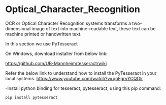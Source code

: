 # Optical_Character_Recognition

OCR  or Optical Character Recognition systems transforms a two-dimensional image of text into machine-readable text, these text can be machine printed or handwritten text.

In this section we use PyTesseract 

On Windows, download installer from below link:

https://github.com/UB-Mannheim/tesseract/wiki

Refer the below link to understand how to install the PyTesseract in your local systems.
https://www.youtube.com/watch?v=qoFgrvYCQOk

-Install python binding for tesseract, pytesseract, using this pip command:
  ```
  pip install pytesseract
  ```
